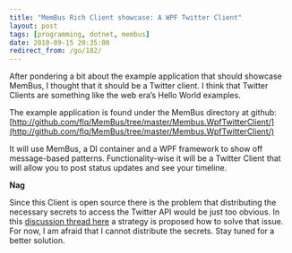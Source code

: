 ```yaml
---
title: "MemBus Rich Client showcase: A WPF Twitter Client"
layout: post
tags: [programming, dotnet, membus]
date: 2010-09-15 20:35:00
redirect_from: /go/182/
---
```


After pondering a bit about the example application that should showcase MemBus, I thought that it should be a Twitter client. I think that Twitter Clients are something like the web era’s Hello World examples.

The example application is found under the MemBus directory at github: [http://github.com/flq/MemBus/tree/master/Membus.WpfTwitterClient/](http://github.com/flq/MemBus/tree/master/Membus.WpfTwitterClient/)

It will use MemBus, a DI container and a WPF framework to show off message-based patterns. Functionality-wise it will be a Twitter Client that will allow you to post status updates and see your timeline.
 <div class="alert"> 

**Nag**

Since this Client is open source there is the problem that distributing the necessary secrets to access the Twitter API would be just too obvious. In this [discussion thread here](http://groups.google.com/group/twitter-development-talk/browse_thread/thread/c18ade9d86c8b239?pli=1) a strategy is proposed how to solve that issue. For now, I am afraid that I cannot distribute the secrets. Stay tuned for a better solution.
</div>